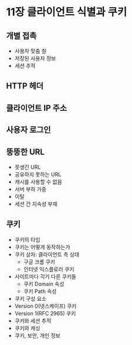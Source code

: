 # 11장 클라이언트 식별과 쿠키

## 개별 접촉

- 사용자 맞춤 춴
- 저장된 사용자 정보
- 세션 추적

## HTTP 헤더

## 클라이언트 IP 주소

## 사용자 로그인

## 뚱뚱한 URL

- 못생긴 URL
- 공유하지 못하는 URL
- 캐시를 사용할 수 없음
- 서버 부하 가중
- 이탈
- 세션 간 지속성 부재

## 쿠키

- 쿠키의 타입
- 쿠키는 어떻게 동작하는가
- 쿠키 상자: 클라이언트 측 상태
    - 구글 크롬 쿠키
    - 인터넷 익스플로러 쿠키
- 사이트마다 각기 다른 쿠키들
    - 쿠키 Domain 속성
    - 쿠키 Path 속성
- 쿠키 구성 요소
- Version 0(넷스케이프) 쿠키
- Version 1(RFC 2965) 쿠키
- 쿠키와 세션 추적
- 쿠키와 캐싱
- 쿠키, 보안, 개인 정보

